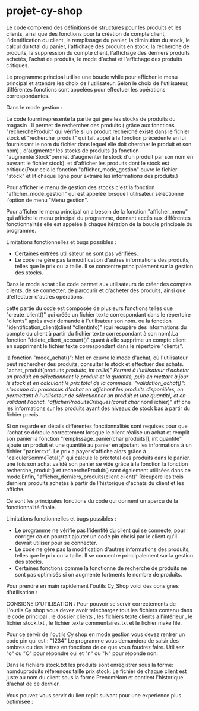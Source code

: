 # projet-cy-shop

Le code comprend des définitions de structures pour les produits et les clients, ainsi que des fonctions pour la création de compte client, l'identification du client, le remplissage du panier, la diminution du stock, le calcul du total du panier, l'affichage des produits en stock, la recherche de produits, la suppression du compte client, l'affichage des derniers produits achetés, l'achat de produits, le mode d'achat et l'affichage des produits critiques.

Le programme principal utilise une boucle while pour afficher le menu principal et attendre les choix de l'utilisateur. Selon le choix de l'utilisateur, différentes fonctions sont appelées pour effectuer les opérations correspondantes.


Dans le mode gestion : 

Le code fourni représente la partie qui gère les stocks de produits du magasin . Il permet de rechercher des produits ( grâce aux fonctions "rechercheProduit" qui vérifie si un produit recherché existe dans le fichier stock  et "recherche_produit" qui fait appel à la fonction précédente en lui fournissant le nom du fichier dans lequel elle doit chercher le produit et son nom)  , d'augmenter les stocks de produits (la fonction "augmenterStock"permet d'augmenter le stock d'un produit par son nom en ouvrant le fichier stock). et d'afficher les produits dont le stock est critique(Pour cela le fonction "afficher_mode_gestion" ouvre le fichier "stock" et lit chaque ligne pour extraire les informations des produits.)


Pour  afficher le menu de gestion des stocks c'est la fonction "afficher_mode_gestion" qui est appelée lorsque l'utilisateur sélectionne l'option de menu "Menu gestion".

Pour afficher le menu principal on a besoin de la fonction "afficher_menu" qui affiche le menu principal du programme, donnant accès aux différentes fonctionnalités elle est appelée à chaque itération de la boucle principale du programme.


Limitations fonctionnelles et bugs possibles :
- Certaines entrées utilisateur ne sont pas vérifiées. 
- Le code ne gère pas la modification d'autres informations des produits, telles que le prix ou la taille. Il se concentre principalement sur la gestion des stocks.


Dans le mode achat : 
Le code  permet aux utilisateurs de créer des comptes clients, de se connecter, de parcourir et d'acheter des produits, ainsi que d'effectuer d'autres opérations.

cette partie du code est composée de plusieurs fonctions telles que "create_client()" qui créée un fichier texte correspondant dans le répertoire "clients" après avoir demande à l'utilisateur son nom. ou la fonction "identification_client(client *clientinfo)" (qui récupère des  informations du compte du client  à partir du fichier texte correspondant à son nom).La fonction "delete_client_account()" quant à elle supprime un compte client en supprimant le fichier texte correspondant dans le répertoire "clients".

la fonction "mode_achat()": Met en œuvre le mode d'achat, où l'utilisateur peut rechercher des produits, consulter le stock et effectuer des achats.
"achat_produit(produits *produits, int taille)" Permet à l'utilisateur d'acheter un produit en sélectionnant le produit et la quantité, puis en mettant à jour le stock et en calculant le prix total de la commade.
"validation_achat()": s'occupe du processus d'achat en affichant les produits disponibles, en permettant à l'utilisateur de sélectionner un produit et une quantité, et en validant l'achat.
 "afficherProduitsCritiques(const char* nomFichier)"  affiche les informations sur les produits ayant des niveaux de stock bas à partir du fichier precis. 
 
Si on regarde en détails différentes fonctionnalités sont requises pour que l'achat se déroule correctement   lorsque le client réalise un achat et remplit son panier la fonction "remplissage_panier(char produits[], int quantite"  ajoute un produit et une quantité au panier en ajoutant les informations à un fichier "panier.txt". Le prix a payer s'affiche alors grâce à "calculerSommeTotal()" qui calcule le prix total des produits dans le panier. une fois son achat validé son panier se vide grâce à la fonction 
la fonction recherche_produit() et rechercheProduit() sont également utilisées dans ce mode.Enfin, "afficher_derniers_produits(client client)" Récupère les trois derniers produits achetés à partir de l'historique d'achats du client et les affiche.


Ce sont les principales fonctions du code qui donnent un apercu de la fonctionnalité finale. 

Limitations fonctionnelles et bugs possibles :
- Le programme ne vérifie pas l'identité du client qui se connecte, pour corriger ca on pourrait ajouter un code pin choisi par le client qu'il devrait utiliser pour se connecter. 
- Le code ne gère pas la modification d'autres informations des produits, telles que le prix ou la taille. Il se concentre principalement sur la gestion des stocks.
- Certaines fonctions comme la fonctionne de recherche de produits ne sont pas optimisés si on augmente fortments le nombre de produits.

Pour prendre en main rapidement l'outils Cy_Shop voici des consignes d'utilisation :

CONSIGNE D'UTILISATION :
Pour pouvoir se servir correctements de L'outils Cy shop vous devez avoir telechargez tout les fichiers contenu dans le code principal : 
le dossier clients , les fichiers texte clients a l'intérieur , le fichier stock.txt , le fichier texte commentaires.txt et le fichier make file.

Pour ce servir de l'outils Cy shop en mode gestion vous devez rentrer un code pin qui est : "1234"
Le programme vous demandera de saisir des ombres ou des lettres en fonctions de ce que vous foudrez faire.
Utilisez "o" ou "O" pour répondre oui et "n" ou "N" pour réponde non.

Dans le fichiers stock.txt les produits sont enregistrer sous la forme: nomduproduits références taille prix stock.
Le fichier de chaque client est juste au nom du client sous la forme PrenomNom et contient l'historique d'achat de ce dernier.



Vous pouvez vous servir du lien replit suivant pour une experience plus optimisée :




